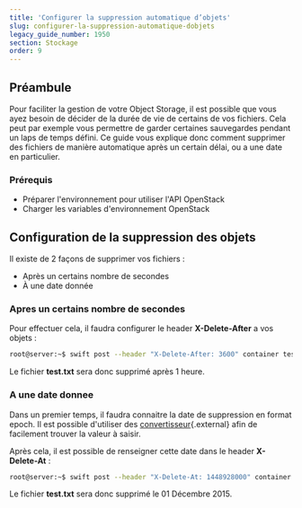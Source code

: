 ```yaml
---
title: 'Configurer la suppression automatique d’objets'
slug: configurer-la-suppression-automatique-dobjets
legacy_guide_number: 1950
section: Stockage
order: 9
---
```


## Préambule
Pour faciliter la gestion de votre Object Storage, il est possible que vous ayez besoin de décider de la durée de vie de certains de vos fichiers. Cela peut par exemple vous permettre de garder certaines sauvegardes pendant un laps de temps défini. Ce guide vous explique donc comment supprimer des fichiers de manière automatique après un certain délai, ou a une date en particulier.


### Prérequis
- Préparer l'environnement pour utiliser l'API OpenStack
- Charger les variables d'environnement OpenStack


## Configuration de la suppression des objets
Il existe de 2 façons de supprimer vos fichiers :

- Après un certains nombre de secondes
- À une date donnée


### Apres un certains nombre de secondes
Pour effectuer cela, il faudra configurer le header  **X-Delete-After**  a vos objets :


```bash
root@server:~$ swift post --header "X-Delete-After: 3600" container test.txt
```

Le fichier  **test.txt**  sera donc supprimé après 1 heure.


### A une date donnee
Dans un premier temps, il faudra connaitre la date de suppression en format epoch. Il est possible d'utiliser des [convertisseur](http://www.epochconverter.com/){.external} afin de facilement trouver la valeur à saisir.

Après cela, il est possible de renseigner cette date dans le header  **X-Delete-At**  :


```bash
root@server:~$ swift post --header "X-Delete-At: 1448928000" container test.txt
```

Le fichier  **test.txt**  sera donc supprimé le 01 Décembre 2015.
